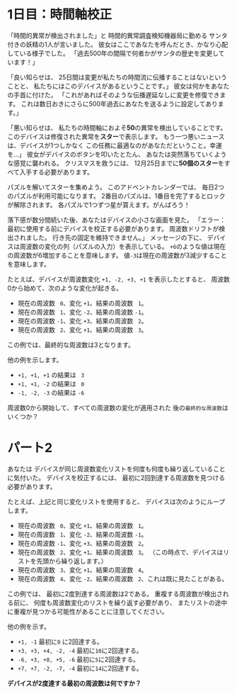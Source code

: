 # 1日目：時間軸校正 #

「時間的異常が検出されました」と
時間的異常調査検知機器局に勤める
サンタ付きの妖精の1人が言いました。
彼女はここであなたを呼んだとき、かなり心配している様子でした。
「過去500年の間隔で何者かがサンタの歴史を変更しています！」

「良い知らせは、
25日間は変更が私たちの時間流に伝播することはないということと、
私たちにはこのデバイスがあるということです。」
彼女は何かをあなたの手首に付けた。
「これがあればそのような伝播遅延なしに変更を修復できます。
これは数日おきにさらに500年過去にあなたを送るように設定してあります。」

「悪い知らせは、
私たちの時間軸におよそ**50**の異常を検出していることです。
このデバイスは修復された異常を**スター**で表示します。
もう一つ悪いニュースは、デバイスが1つしかなく
この任務に最適なのがあなただということ。幸運を…」
彼女がデバイスのボタンを叩いたとたん、
あなたは突然落ちていくような感覚に襲われる。
クリスマスを救うには、
12月25日までに**50個のスター**をすべて入手する必要があります。

パズルを解いてスターを集めよう。
このアドベントカレンダーでは、
毎日2つのパズルが利用可能になります。
2番目のパズルは、1番目を完了するとロックが解除されます。
各パズルで1つずつ星が貰えます。がんばろう！

落下感が数分間続いた後、あなたはデバイスの小さな画面を見た。
「エラー：
最初に使用する前にデバイスを校正する必要があります。
周波数ドリフトが検出されました。
行き先の固定を維持できません。」
メッセージの下に、
デバイスは周波数の変化の列（パズルの入力）を表示している。
`+6`のような値は現在の周波数が6増加することを意味します。
値`-3`は現在の周波数が3減少することを意味します。

たとえば、デバイスが周波数変化 `+1, -2, +3, +1` を表示したとすると、
周波数0から始めて、次のような変化が起きる。

- 現在の周波数 ` 0`、変化 `+1`、結果の周波数 ` 1`。
- 現在の周波数 ` 1`、変化 `-2`、結果の周波数 `-1`。
- 現在の周波数 `-1`、変化 `+3`、結果の周波数 ` 2`。
- 現在の周波数 ` 2`、変化 `+1`、結果の周波数 ` 3`。

この例では、最終的な周波数は3となります。

他の例を示します。

- `+1, +1, +1` の結果は ` 3`
- `+1, +1, -2` の結果は ` 0`
- `-1, -2, -3` の結果は `-6`

周波数0から開始して、すべての周波数の変化が適用された
後の`最終的な周波数`はいくつか？

# パート2 #

あなたは
デバイスが同じ周波数変化リストを何度も何度も繰り返していることに気付いた。
デバイスを校正するには、
最初に2回到達する周波数を見つける必要があります。

たとえば、上記と同じ変化リストを使用すると、
デバイスは次のようにループします。

- 現在の周波数 ` 0`、変化 `+1`、結果の周波数 ` 1`。
- 現在の周波数 ` 1`、変化 `-2`、結果の周波数 `-1`。
- 現在の周波数 `-1`、変化 `+3`、結果の周波数 ` 2`。
- 現在の周波数 ` 2`、変化 `+1`、結果の周波数 ` 3`。
（この時点で、デバイスはリストを先頭から繰り返します。）
- 現在の周波数 ` 3`、変化 `+1`、結果の周波数 ` 4`。
- 現在の周波数 ` 4`、変化 `-2`、結果の周波数 ` 2`、これは既に見たことがある。

この例では、
最初に2度到達する周波数は2である。
重複する周波数が検出される前に、
何度も周波数変化のリストを繰り返す必要があり、
またリストの途中に重複が見つかる可能性があることに注意してください。

他の例を示す。

- `+1, -1` 最初に`0` に2回達する。
- `+3, +3, +4, -2, -4` 最初に`10`に2回達する。
- `-6, +3, +8, +5, -6` 最初に`5`に2回達する。
- `+7, +7, -2, -7, -4` 最初に`14`に2回達する。

**デバイスが2度達する最初の周波数は何ですか？**
